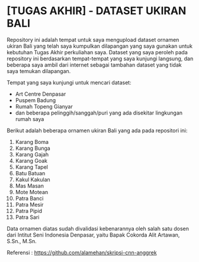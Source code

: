 # [TUGAS AKHIR] - DATASET UKIRAN BALI

Repository ini adalah tempat untuk saya mengupload dataset ornamen ukiran Bali yang telah saya kumpulkan dilapangan yang saya gunakan untuk kebutuhan Tugas Akhir perkuliahan saya.
Dataset yang saya peroleh pada repository ini berdasarkan tempat-tempat yang saya kunjungi langsung, dan beberapa saya ambil dari internet sebagai tambahan dataset yang tidak saya temukan dilapangan.

Tempat yang saya kunjungi untuk mencari dataset:
- Art Centre Denpasar
- Puspem Badung
- Rumah Topeng Gianyar
- dan beberapa pelinggih/sanggah/puri yang ada disekitar lingkungan rumah saya

Berikut adalah beberapa ornamen ukiran Bali yang ada pada repositori ini:
1. Karang Boma
2. Karang Bunga
3. Karang Gajah
4. Karang Goak
5. Karang Tapel
6. Batu Batuan
7. Kakul Kakulan
8. Mas Masan
9. Mote Motean
10. Patra Banci
11. Patra Mesir
12. Patra Pipid
13. Patra Sari

Data ornamen diatas sudah divalidasi kebenarannya oleh salah satu dosen dari Intitut Seni Indonesia Denpasar, yaitu Bapak Cokorda Alit Artawan, S.Sn., M.Sn.

Referensi : https://github.com/alamehan/skripsi-cnn-anggrek
